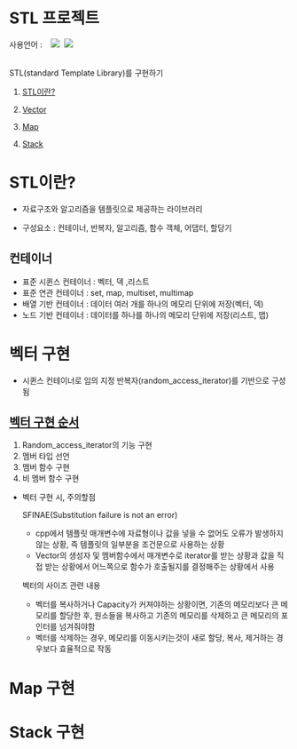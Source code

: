 # STL 프로젝트
사용언어 :  &nbsp;&nbsp; <img src="https://img.shields.io/badge/C++-3178C6?style=flat"/> &nbsp;<img src="https://img.shields.io/badge/Makefile-3178C6?style=flat"/>
<br>
<br>

STL(standard Template Library)를 구현하기

1. [STL이란?](#STL이란?)

2. [Vector](#벡터-구현)

3. [Map](#Map-구현)

4. [Stack](#Stack-구현)



# STL이란?
- 자료구조와 알고리즘을 템플릿으로 제공하는 라이브러리

- 구성요소 : 컨테이너, 반복자, 알고리즘, 함수 객체, 어댑터, 할당기

## 컨테이너
- 표준 시퀸스 컨테이너 : 벡터, 덱 ,리스트
- 표준 연관 컨테이너 : set, map, multiset, multimap
- 배열 기반 컨테이너 : 데이터 여러 개를 하나의 메모리 단위에 저장(벡터, 덱)
- 노드 기반 컨테이너 : 데이터를 하나를 하나의 메모리 단위에 저장(리스트, 맵)

# 벡터 구현
- 시퀸스 컨테이너로 임의 지정 반복자(random_access_iterator)를 기반으로 구성됨

## [벡터 구현 순서](https://en.cppreference.com/w/cpp/container/vector)

1. Random_access_iterator의 기능 구현
2. 멤버 타입 선언
3. 멤버 함수 구현
4. 비 멤버 함수 구현

- 벡터 구현 시, 주의할점
	
	SFINAE(Substitution failure is not an error)
	- cpp에서 템플릿 매개변수에 자료형이나 값을 넣을 수 없어도 오류가 발생하지 않는 상황, 즉 템플릿의 일부분을 조건문으로 사용하는 상황
	- Vector의 생성자 및 멤버함수에서 매개변수로 iterator를 받는 상황과 값을 직접 받는 상황에서 어느쪽으로 함수가 호출될지를 결정해주는 상황에서 사용
	
	벡터의 사이즈 관련 내용
	- 벡터를 복사하거나 Capacity가 커져야하는 상황이면, 기존의 메모리보다 큰 메모리를 할당한 후, 원소들을 복사하고 기존의 메모리를 삭제하고 큰 메모리의 포인터를 넘겨줘야함
	- 벡터를 삭제하는 경우, 메모리를 이동시키는것이 새로 할당, 복사, 제거하는 경우보다 효율적으로 작동


# Map 구현

# Stack 구현